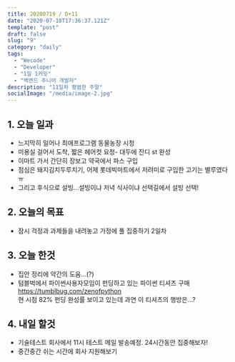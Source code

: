 ```yaml
---
title: 20200719 / D+11
date: "2020-07-18T17:36:37.121Z"
template: "post"
draft: false
slug: "9"
category: "daily"
tags:
  - "Wecode"
  - "Developer"
  - "1일 1커밋"
  - "백엔드 주니어 개발자"
description: "11일차 평범한 주말"
socialImage: "/media/image-2.jpg"
---
```


## 1. 오늘 일과

- 느지막히 일어나 최애프로그램 동물농장 시청
- 미용실 걸어서 도착, 짧은 헤어컷 요청- 대두에 잔디 st 완성
- 이마트 가서 간단히 장보고 약국에서 파스 구입
- 점심은 돼지김치두루치기, 어제 롯데빅마트에서 저려미로 구입한 고기는 별루였다 ㅠ
- 그리고 후식으로 설빙...설빙이냐 저녁 식사이냐 선택길에서 설빙 선택!

## 2. 오늘의 목표

- 잠시 걱정과 과제들을 내려놓고 가정에 풀 집중하기 2일차

## 3. 오늘 한것

- 집안 정리에 약간의 도움...(?)
- 텀블벅에서 파이썬사용자모임이 펀딩하고 있는 파이썬 티셔츠 구매</br>
  https://tumblbug.com/zenofpython</br>
  현 시점 82% 펀딩 완성률 보이고 있는데 과연 이 티셔츠의 행방은...?

## 4. 내일 할것

- 기술테스트 회사에서 11시 테스트 메일 발송예정. 24시간동안 집중해보자!
- 중간중간 쉬는 시간에 회사 지원해보기
